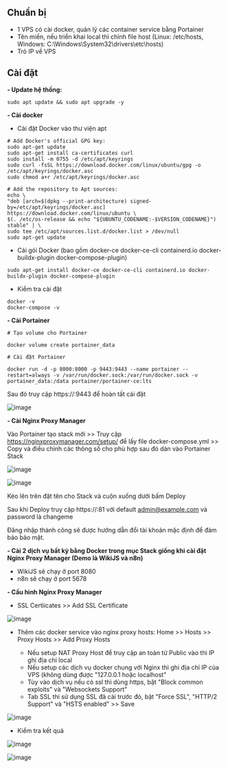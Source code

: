 ## Chuẩn bị
- 1 VPS có cài docker, quản lý các container service bằng Portainer
- Tên miền, nếu triển khai local thì chỉnh file host (Linux: /etc/hosts, Windows: C:\Windows\System32\drivers\etc\hosts)
- Trỏ IP về VPS

## Cài đặt

**- Update hệ thống:**

```
sudo apt update && sudo apt upgrade -y
```

**- Cài docker**

  - Cài đặt Docker vào thư viện apt

  ```
  # Add Docker's official GPG key:
  sudo apt-get update
  sudo apt-get install ca-certificates curl
  sudo install -m 0755 -d /etc/apt/keyrings
  sudo curl -fsSL https://download.docker.com/linux/ubuntu/gpg -o /etc/apt/keyrings/docker.asc
  sudo chmod a+r /etc/apt/keyrings/docker.asc

  # Add the repository to Apt sources:
  echo \
  "deb [arch=$(dpkg --print-architecture) signed-by=/etc/apt/keyrings/docker.asc] https://download.docker.com/linux/ubuntu \
  $(. /etc/os-release && echo "${UBUNTU_CODENAME:-$VERSION_CODENAME}") stable" | \
  sudo tee /etc/apt/sources.list.d/docker.list > /dev/null
  sudo apt-get update
  ```

  - Cài gói Docker (bao gồm docker-ce docker-ce-cli containerd.io docker-buildx-plugin docker-compose-plugin)

  ``` 
  sudo apt-get install docker-ce docker-ce-cli containerd.io docker-buildx-plugin docker-compose-plugin
  ```

  - Kiểm tra cài đặt

  ```
  docker -v
  docker-compose -v
  ```

**- Cài Portainer**

```
# Tạo volume cho Portainer

docker volume create portainer_data

# Cài đặt Portainer

docker run -d -p 8000:8000 -p 9443:9443 --name portainer --restart=always -v /var/run/docker.sock:/var/run/docker.sock -v portainer_data:/data portainer/portainer-ce:lts
```

Sau đó truy cập https://<ip>:9443 để hoàn tất cài đặt

![image](https://github.com/user-attachments/assets/54bd3605-5b18-4d3f-80cc-9ce50f6b444c)


**- Cài Nginx Proxy Manager**

Vào Portainer tạo stack mới >> Truy cập https://nginxproxymanager.com/setup/ để lấy file docker-compose.yml >> Copy và điều chỉnh các thông số cho phù hợp sau đó dán vào Portainer Stack

![image](https://github.com/user-attachments/assets/1c124a9e-4532-4744-815c-372f0dd951ea)

![image](https://github.com/user-attachments/assets/13559f49-1f62-41b2-ad8d-ab1e10bbd71a)

Kéo lên trên đặt tên cho Stack và cuộn xuống dưới bấm Deploy

Sau khi Deploy truy cập https://<ip>:81 với default admin@example.com và password là changeme

Đăng nhập thành công sẽ được hướng dẫn đổi tài khoản mặc định để đảm bảo bảo mật.


**- Cài 2 dịch vụ bất kỳ bằng Docker trong mục Stack giống khi cài đặt Nginx Proxy Manager (Demo là WikiJS và n8n)**

  - WikiJS sẽ chạy ở port 8080
  - n8n sẽ chạy ở port 5678


**- Cấu hình Nginx Proxy Manager**

  - SSL Certìicates >> Add SSL Certificate

  ![image](https://github.com/user-attachments/assets/4908c8cf-6eff-4382-b99a-748aa1840bd0)


  - Thêm các docker service vào nginx proxy hosts: Home >> Hosts >> Proxy Hosts >> Add Proxy Hosts
 
    - Nếu setup NAT Proxy Host để truy cập an toàn từ Public vào thì IP ghi địa chỉ local
    - Nếu setup các dịch vụ docker chung với Nginx thì ghi địa chỉ IP của VPS (không dùng được "127.0.0.1 hoặc localhost"
    - Tùy vào dịch vụ nếu có ssl thì dùng https, bật "Block common exploits" và "Websockets Support"
    - Tab SSL thì sử dụng SSL đã cài trước đó, bật "Force SSL", "HTTP/2 Support" và "HSTS enabled" >> Save
   
  ![image](https://github.com/user-attachments/assets/999d8923-1689-4ec1-ad3a-04804e930919)

- Kiểm tra kết quả

![image](https://github.com/user-attachments/assets/e8bdb5e2-a050-40f6-84c0-a6ff3cb0fa71)

![image](https://github.com/user-attachments/assets/ba86c7c1-5f58-42dd-b971-d02df40344fd)


